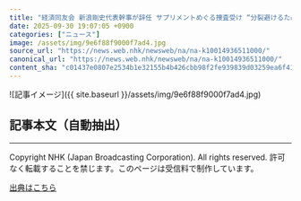 ```yaml
---
title: "経済同友会 新浪剛史代表幹事が辞任 サプリメントめぐる捜査受け “分裂避けるため代表幹事 辞任決めた”"
date: 2025-09-30 19:07:05 +0900
categories: ["ニュース"]
image: /assets/img/9e6f88f9000f7ad4.jpg
source_url: "https://news.web.nhk/newsweb/na/na-k10014936511000/"
canonical_url: "https://news.web.nhk/newsweb/na/na-k10014936511000/"
content_sha: "c01437e0807e2534b1e32155b4b426cbb98f2fe939839d03259ea6f416094f6e"
---
```


![記事イメージ]({{ site.baseurl }}/assets/img/9e6f88f9000f7ad4.jpg)

## 記事本文（自動抽出）
<div><div class="_13tndsj2"><nav aria-label="フッターサイトナビゲーション" class="_13tndsj4"></nav><hr class="esl7kn2s esl7kn1l esl7kn1n _14xli2ae"><p class="esl7kn2s esl7kn1m esl7kn1o _1yvk0f68 _1lugom81">Copyright NHK (Japan Broadcasting Corporation). All rights reserved. 許可なく転載することを禁じます。このページは受信料で制作しています。</p></div></div>

[出典はこちら](https://news.web.nhk/newsweb/na/na-k10014936511000/)
